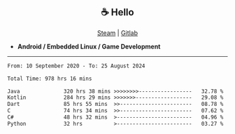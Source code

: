 <h2 align="center"> ☕ Hello </h2>

<p align="center">
  <a href="https://steamcommunity.com/id/Niforances/">Steam</a> |
  <a href="https://gitlab.com/niforances">Gitlab</a>
</p>

 - **Android / Embedded Linux / Game Development**

------

<!--START_SECTION:waka-->

```txt
From: 10 September 2020 - To: 25 August 2024

Total Time: 978 hrs 16 mins

Java              320 hrs 38 mins >>>>>>>>-----------------   32.78 %
Kotlin            284 hrs 29 mins >>>>>>>------------------   29.08 %
Dart              85 hrs 55 mins  >>-----------------------   08.78 %
C                 74 hrs 34 mins  >>-----------------------   07.62 %
C#                48 hrs 32 mins  >------------------------   04.96 %
Python            32 hrs          >------------------------   03.27 %
```

<!--END_SECTION:waka-->
